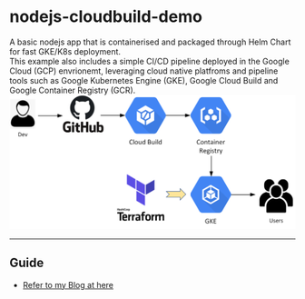 # nodejs-cloudbuild-demo
A basic nodejs app that is containerised and packaged through Helm Chart for fast GKE/K8s deployment.  
This example also includes a simple CI/CD pipeline deployed in the Google Cloud (GCP) envrionemt, leveraging cloud native platfroms and pipeline tools such as Google Kubernetes Engine (GKE),  Google Cloud Build and Google Container Registry (GCR).
<img src="images/cloudbuild-gke.png" width = "800">

---
## Guide
- [Refer to my Blog at here](https://route179.wordpress.com/2020/06/09/create-a-ci-cd-pipeline-with-gke-gcr-and-cloud-build/)
